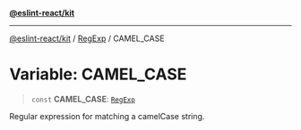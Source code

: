 [**@eslint-react/kit**](../../../../README.md)

***

[@eslint-react/kit](../../../../README.md) / [RegExp](../README.md) / CAMEL\_CASE

# Variable: CAMEL\_CASE

> `const` **CAMEL\_CASE**: [`RegExp`](https://developer.mozilla.org/docs/Web/JavaScript/Reference/Global_Objects/RegExp)

Regular expression for matching a camelCase string.
